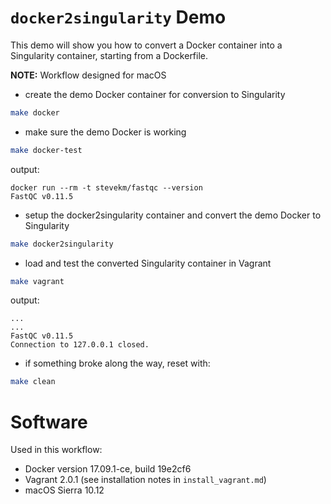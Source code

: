 # `docker2singularity` Demo

This demo will show you how to convert a Docker container into a Singularity container, starting from a Dockerfile.

__NOTE:__ Workflow designed for macOS

- create the demo Docker container for conversion to Singularity

```bash
make docker
```

- make sure the demo Docker is working

```bash
make docker-test
```

output:
```
docker run --rm -t stevekm/fastqc --version
FastQC v0.11.5
```

- setup the docker2singularity container and convert the demo Docker to Singularity

```bash
make docker2singularity
```

- load and test the converted Singularity container in Vagrant

```bash
make vagrant
```

output:
```
...
...
FastQC v0.11.5
Connection to 127.0.0.1 closed.
```

- if something broke along the way, reset with:

```bash
make clean
```

# Software

Used in this workflow:

- Docker version 17.09.1-ce, build 19e2cf6
- Vagrant 2.0.1 (see installation notes in `install_vagrant.md`)
- macOS Sierra 10.12
